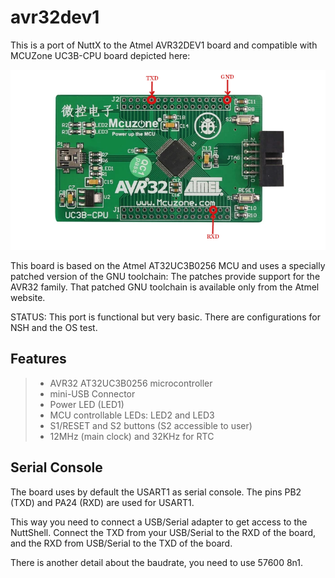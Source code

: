 # avr32dev1

This is a port of NuttX to the Atmel AVR32DEV1 board and compatible with
MCUZone UC3B-CPU board depicted here:

![](mcuzone_uc3b-cpu.png)

This board is based on the Atmel AT32UC3B0256 MCU and uses a specially
patched version of the GNU toolchain: The patches provide support for
the AVR32 family. That patched GNU toolchain is available only from the
Atmel website.

STATUS: This port is functional but very basic. There are configurations
for NSH and the OS test.

## Features

>   - AVR32 AT32UC3B0256 microcontroller
>   - mini-USB Connector
>   - Power LED (LED1)
>   - MCU controllable LEDs: LED2 and LED3
>   - S1/RESET and S2 buttons (S2 accessible to user)
>   - 12MHz (main clock) and 32KHz for RTC

## Serial Console

The board uses by default the USART1 as serial console. The pins PB2
(TXD) and PA24 (RXD) are used for USART1.

This way you need to connect a USB/Serial adapter to get access to the
NuttShell. Connect the TXD from your USB/Serial to the RXD of the board,
and the RXD from USB/Serial to the TXD of the board.

There is another detail about the baudrate, you need to use 57600 8n1.
